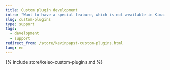 ```yaml
---
title: Custom plugin development
intro: "Want to have a special feature, which is not available in Kimai? I can develop it for you!"
slug: custom-plugins
type: support
tags:
  - development
  - support
redirect_from: /store/kevinpapst-custom-plugins.html
lang: en
---
```


{% include store/keleo-custom-plugins.md %}
